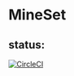 # MineSet
## status:
[![CircleCI](https://circleci.com/gh/piyush97/MineSet-FrontEnd.svg?style=svg&circle-token=902262f9e56207f0f7020ed8743da7583ae52cb9)](https://circleci.com/gh/piyush97/MineSet-FrontEnd)